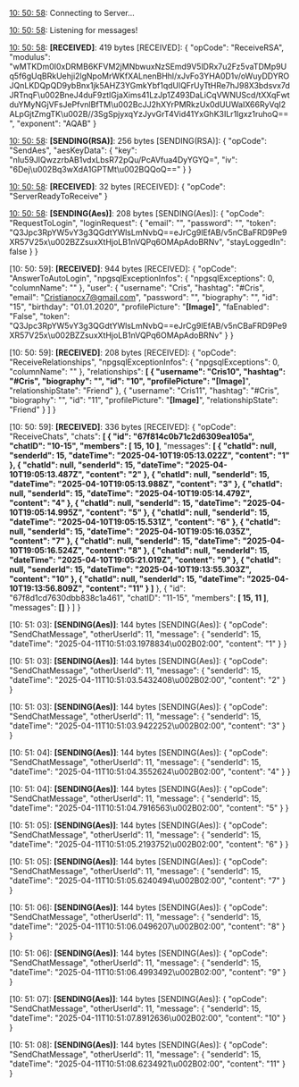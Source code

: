 [10: 50: 58]:
Connecting to Server...

[10: 50: 58]:
Connected!

[10: 50: 58]:
Listening for messages!

[10: 50: 58]:
**[RECEIVED]**: 419 bytes
[RECEIVED]: {
  "opCode": "ReceiveRSA",
  "modulus": "wMTKDm0I0xDRMB6KFVM2jMNbwuxNzSEmd9V5lDRx7u2Fz5vaTDMp9Uq5f6gUqBRkUehji2lgNpoMrWKfXALnenBHhl/xJvFo3YHA0D1v/oWuyDDYROJQnLKDQpQD9ybBnx1jk5AHZ3YGmkYbf1qdUlQFrUyTtHRe7hJ98X3bdsvx7dJRTnqF\u002BneJ4duF9ztlGjaXims41LzJp1Z493DaLiCqVWNUScd/tXXqFwtduYMyNGjVFsJePfvnlBfTM\u002BcJJ2hXYrPMRkzUx0dUUWaIX66RyVqI2ALpGjtZmgTK\u002B//3SgSpjyxqYzJyvGrT4Vid41YxGhK3ILr1Igxz1ruhoQ==",
  "exponent": "AQAB"
}

[10: 50: 58]:
**[SENDING(RSA)]**: 256 bytes
[SENDING(RSA)]: {
  "opCode": "SendAes",
  "aesKeyData": {
    "key": "nIu59JlQwzzrbAB1vdxLbsR72pQu/PcAVfua4DyYGYQ=",
    "iv": "6Dej\u002Bq3wXdA1GPTMt\u002BQQoQ=="
  }
}

[10: 50: 58]:
**[RECEIVED]**: 32 bytes
[RECEIVED]: {
  "opCode": "ServerReadyToReceive"
}

[10: 50: 58]:
**[SENDING(Aes)]**: 208 bytes
[SENDING(Aes)]: {
  "opCode": "RequestToLogin",
  "loginRequest": {
    "email": "",
    "password": "",
    "token": "Q3Jpc3RpYW5vY3g3QGdtYWlsLmNvbQ==eJrCg9lEfAB/v5nCBaFRD9Pe9XR57V25x\u002BZZsuxXtHjoLB1nVQPq6OMApAdoBRNv",
    "stayLoggedIn": false
  }
}

[10: 50: 59]:
**[RECEIVED]**: 944 bytes
[RECEIVED]: {
  "opCode": "AnswerToAutoLogin",
  "npgsqlExceptionInfos": {
    "npgsqlExceptions": 0,
    "columnName": ""
  },
  "user": {
    "username": "Cris",
    "hashtag": "#Cris",
    "email": "Cristianocx7@gmail.com",
    "password": "",
    "biography": "",
    "id": "15",
    "birthday": "01.01.2020",
    "profilePicture": "**[Image]**",
    "faEnabled": "False",
    "token": "Q3Jpc3RpYW5vY3g3QGdtYWlsLmNvbQ==eJrCg9lEfAB/v5nCBaFRD9Pe9XR57V25x\u002BZZsuxXtHjoLB1nVQPq6OMApAdoBRNv"
  }
}

[10: 50: 59]:
**[RECEIVED]**: 208 bytes
[RECEIVED]: {
  "opCode": "ReceiveRelationships",
  "npgsqlExceptionInfos": {
    "npgsqlExceptions": 0,
    "columnName": ""
  },
  "relationships": **[
    {
      "username": "Cris10",
      "hashtag": "#Cris",
      "biography": "",
      "id": "10",
      "profilePicture": "[Image]**",
      "relationshipState": "Friend"
    },
    {
      "username": "Cris11",
      "hashtag": "#Cris",
      "biography": "",
      "id": "11",
      "profilePicture": "**[Image]**",
      "relationshipState": "Friend"
    }
  ]
}

[10: 50: 59]:
**[RECEIVED]**: 336 bytes
[RECEIVED]: {
  "opCode": "ReceiveChats",
  "chats": **[
    {
      "id": "67f814c0b71c2d6309ea105a",
      "chatID": "10-15",
      "members": [
        15,
        10
      ]**,
      "messages": **[
        {
          "chatId": null,
          "senderId": 15,
          "dateTime": "2025-04-10T19:05:13.022Z",
          "content": "1"
        },
        {
          "chatId": null,
          "senderId": 15,
          "dateTime": "2025-04-10T19:05:13.487Z",
          "content": "2"
        },
        {
          "chatId": null,
          "senderId": 15,
          "dateTime": "2025-04-10T19:05:13.988Z",
          "content": "3"
        },
        {
          "chatId": null,
          "senderId": 15,
          "dateTime": "2025-04-10T19:05:14.479Z",
          "content": "4"
        },
        {
          "chatId": null,
          "senderId": 15,
          "dateTime": "2025-04-10T19:05:14.995Z",
          "content": "5"
        },
        {
          "chatId": null,
          "senderId": 15,
          "dateTime": "2025-04-10T19:05:15.531Z",
          "content": "6"
        },
        {
          "chatId": null,
          "senderId": 15,
          "dateTime": "2025-04-10T19:05:16.035Z",
          "content": "7"
        },
        {
          "chatId": null,
          "senderId": 15,
          "dateTime": "2025-04-10T19:05:16.524Z",
          "content": "8"
        },
        {
          "chatId": null,
          "senderId": 15,
          "dateTime": "2025-04-10T19:05:21.019Z",
          "content": "9"
        },
        {
          "chatId": null,
          "senderId": 15,
          "dateTime": "2025-04-10T19:13:55.303Z",
          "content": "10"
        },
        {
          "chatId": null,
          "senderId": 15,
          "dateTime": "2025-04-10T19:13:56.809Z",
          "content": "11"
        }
      ]**
    },
    {
      "id": "67f8d1cd7630dbb838c1a461",
      "chatID": "11-15",
      "members": **[
        15,
        11
      ]**,
      "messages": **[]**
    }
  ]
}

[10: 51: 03]:
**[SENDING(Aes)]**: 144 bytes
[SENDING(Aes)]: {
  "opCode": "SendChatMessage",
  "otherUserId": 11,
  "message": {
    "senderId": 15,
    "dateTime": "2025-04-11T10:51:03.1978834\u002B02:00",
    "content": "1"
  }
}

[10: 51: 03]:
**[SENDING(Aes)]**: 144 bytes
[SENDING(Aes)]: {
  "opCode": "SendChatMessage",
  "otherUserId": 11,
  "message": {
    "senderId": 15,
    "dateTime": "2025-04-11T10:51:03.5432408\u002B02:00",
    "content": "2"
  }
}

[10: 51: 03]:
**[SENDING(Aes)]**: 144 bytes
[SENDING(Aes)]: {
  "opCode": "SendChatMessage",
  "otherUserId": 11,
  "message": {
    "senderId": 15,
    "dateTime": "2025-04-11T10:51:03.9422252\u002B02:00",
    "content": "3"
  }
}

[10: 51: 04]:
**[SENDING(Aes)]**: 144 bytes
[SENDING(Aes)]: {
  "opCode": "SendChatMessage",
  "otherUserId": 11,
  "message": {
    "senderId": 15,
    "dateTime": "2025-04-11T10:51:04.3552624\u002B02:00",
    "content": "4"
  }
}

[10: 51: 04]:
**[SENDING(Aes)]**: 144 bytes
[SENDING(Aes)]: {
  "opCode": "SendChatMessage",
  "otherUserId": 11,
  "message": {
    "senderId": 15,
    "dateTime": "2025-04-11T10:51:04.7916563\u002B02:00",
    "content": "5"
  }
}

[10: 51: 05]:
**[SENDING(Aes)]**: 144 bytes
[SENDING(Aes)]: {
  "opCode": "SendChatMessage",
  "otherUserId": 11,
  "message": {
    "senderId": 15,
    "dateTime": "2025-04-11T10:51:05.2193752\u002B02:00",
    "content": "6"
  }
}

[10: 51: 05]:
**[SENDING(Aes)]**: 144 bytes
[SENDING(Aes)]: {
  "opCode": "SendChatMessage",
  "otherUserId": 11,
  "message": {
    "senderId": 15,
    "dateTime": "2025-04-11T10:51:05.6240494\u002B02:00",
    "content": "7"
  }
}

[10: 51: 06]:
**[SENDING(Aes)]**: 144 bytes
[SENDING(Aes)]: {
  "opCode": "SendChatMessage",
  "otherUserId": 11,
  "message": {
    "senderId": 15,
    "dateTime": "2025-04-11T10:51:06.0496207\u002B02:00",
    "content": "8"
  }
}

[10: 51: 06]:
**[SENDING(Aes)]**: 144 bytes
[SENDING(Aes)]: {
  "opCode": "SendChatMessage",
  "otherUserId": 11,
  "message": {
    "senderId": 15,
    "dateTime": "2025-04-11T10:51:06.4993492\u002B02:00",
    "content": "9"
  }
}

[10: 51: 07]:
**[SENDING(Aes)]**: 144 bytes
[SENDING(Aes)]: {
  "opCode": "SendChatMessage",
  "otherUserId": 11,
  "message": {
    "senderId": 15,
    "dateTime": "2025-04-11T10:51:07.8912636\u002B02:00",
    "content": "10"
  }
}

[10: 51: 08]:
**[SENDING(Aes)]**: 144 bytes
[SENDING(Aes)]: {
  "opCode": "SendChatMessage",
  "otherUserId": 11,
  "message": {
    "senderId": 15,
    "dateTime": "2025-04-11T10:51:08.6234921\u002B02:00",
    "content": "11"
  }
}

